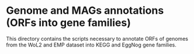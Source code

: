 Genome and MAGs annotations (ORFs into gene families)
=========

This directory contains the scripts necessary to annotate ORFs of genomes from the WoL2 and EMP dataset into KEGG and EggNog gene families.